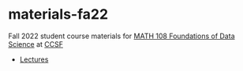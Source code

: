 # materials-fa22
Fall 2022 student course materials for [MATH 108 Foundations of Data Science](https://www.ccsf.edu/node/167501) at [CCSF](https://www.ccsf.edu)

- [Lectures](https://github.com/ccsf-math-108/materials-fa22/tree/main/lec)
